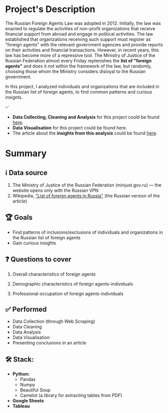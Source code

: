 # Project's Description
The Russian Foreign Agents Law was adopted in 2012. Initially, the law was enacted to regulate the activities of non-profit organizations that receive financial support from abroad and engage in political activities. The law established that organizations receiving such support must register as "foreign agents" with the relevant government agencies and provide reports on their activities and financial transactions. However, in recent years, this law has become more of a repressive tool. The Ministry of Justice of the Russian Federation almost every Friday replenishes the **list of "foreign agents"** and does it not within the framework of the law, but randomly, choosing those whom the Ministry considers disloyal to the Russian government.

In this project, I analyzed individuals and organizations that are included in the Russian list of foreign agents, to find common patterns and curious insignts.


✅ 
* **Data Collecting, Cleaning and Analysis** for this project could be found [here](https://github.com/lalonzadentro/Data-Analyst-Portfolio/blob/main/Projects/Russian%20'foreign%20agents'%20list/Russian%20Registry%20of%20Foreign%20Agents.ipynb).
* **Data Visualisation** for this project could be found here.
* The article about the **insights from this analysis** could be found [here](https://medium.com/@lalonzadentro/the-anatomy-of-a-russian-foreign-agent-ac2fdbcb4667).

# Summary

## ℹ️ Data source
1. The Ministry of Justice of the Russian Federation (minjust.gov.ru) — the website opens only with the Russian VPN
2. Wikipedia, ["List of foreign agents in Russia"](https://ru.wikipedia.org/wiki/%D0%A1%D0%BF%D0%B8%D1%81%D0%BE%D0%BA_%D0%B8%D0%BD%D0%BE%D1%81%D1%82%D1%80%D0%B0%D0%BD%D0%BD%D1%8B%D1%85_%D0%B0%D0%B3%D0%B5%D0%BD%D1%82%D0%BE%D0%B2_(%D0%A0%D0%BE%D1%81%D1%81%D0%B8%D1%8F)) (the Russian version of the article)

## 🏆 Goals
* Find patterns of inclusions/exclusions of individuals and organizations in the Russian list of foreign agents
* Gain curious insights

## ❓ Questions to cover
1. Overall characteristics of foreign agents

2. Demographic characteristics of foreign agents-individuals

3. Professional occupation of foreign agents-individuals

## ✅ Performed
* Data Collection (through Web Scraping)
* Data Cleaning
* Data Analysis
* Data Visualisation
* Presenting conclusions in an article

## 🛠 Stack:

* **Python:**
  * Pandas
  * Numpy
  * Beautiful Soup
  * Camelot (a library for extracting tables from PDF)
* **Google Sheets**
* **Tableau**
